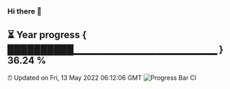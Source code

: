 ### Hi there 👋
⏳ Year progress { ██████████▁▁▁▁▁▁▁▁▁▁▁▁▁▁▁▁▁▁▁▁ } 36.24 %
---
⏰ Updated on Fri, 13 May 2022 06:12:06 GMT
![Progress Bar CI](https://github.com/Moyi321/Moyi321/workflows/Progress%20Bar%20CI/badge.svg)
